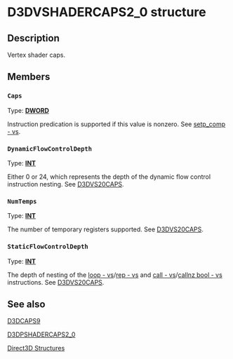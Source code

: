 # D3DVSHADERCAPS2_0 structure

## Description

Vertex shader caps.

## Members

### `Caps`

Type: **[DWORD](https://learn.microsoft.com/windows/desktop/WinProg/windows-data-types)**

Instruction predication is supported if this value is nonzero. See [setp_comp - vs](https://learn.microsoft.com/windows/desktop/direct3dhlsl/setp-comp---vs).

### `DynamicFlowControlDepth`

Type: **[INT](https://learn.microsoft.com/windows/desktop/WinProg/windows-data-types)**

 Either 0 or 24, which represents the depth of the dynamic flow control instruction nesting. See [D3DVS20CAPS](https://learn.microsoft.com/windows/desktop/direct3d9/d3dvs20caps).

### `NumTemps`

Type: **[INT](https://learn.microsoft.com/windows/desktop/WinProg/windows-data-types)**

The number of temporary registers supported. See [D3DVS20CAPS](https://learn.microsoft.com/windows/desktop/direct3d9/d3dvs20caps).

### `StaticFlowControlDepth`

Type: **[INT](https://learn.microsoft.com/windows/desktop/WinProg/windows-data-types)**

The depth of nesting of the [loop - vs](https://learn.microsoft.com/windows/desktop/direct3dhlsl/loop---vs)/[rep - vs](https://learn.microsoft.com/windows/desktop/direct3dhlsl/rep---vs) and [call - vs](https://learn.microsoft.com/windows/desktop/direct3dhlsl/call---vs)/[callnz bool - vs](https://learn.microsoft.com/windows/desktop/direct3dhlsl/callnz-bool---vs) instructions. See [D3DVS20CAPS](https://learn.microsoft.com/windows/desktop/direct3d9/d3dvs20caps).

## See also

[D3DCAPS9](https://learn.microsoft.com/windows/desktop/api/d3d9caps/ns-d3d9caps-d3dcaps9)

[D3DPSHADERCAPS2_0](https://learn.microsoft.com/windows/desktop/api/d3d9caps/ns-d3d9caps-d3dpshadercaps2_0)

[Direct3D Structures](https://learn.microsoft.com/windows/desktop/direct3d9/dx9-graphics-reference-d3d-structures)